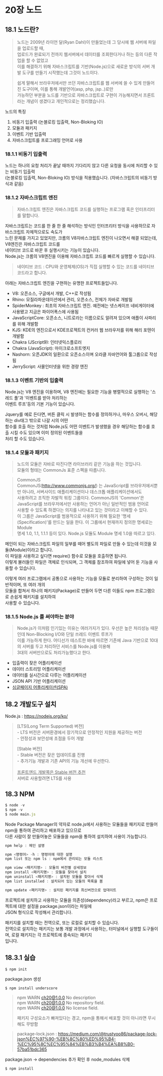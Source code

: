 # 20장 노드

## 18.1 노드란?
> 노드는 2009년 라이언 달(Ryan Dahl)이 만들었는데 그 당시에 웹 서버에 파일을 업로드할 때,<br />
> 업로드가 완료되기 전까지 웹서버에서 데이터를 조회한다거나 하는 등의 다른 작업을 할 수 없었고<br />
> 이를 해결하기 위해 자바스크립트를 기반(Node.js)으로 새로운 방식의 서버 개발 도구를 만들기 시작했는데 그것이 노드이다.
>
> 쉽게 말해서 브라우저에서만 쓰던 자바스크립트를 웹 서버에 쓸 수 있게 만들어진 도구이며, 이를 통해 개발언어(asp, php, jsp..)로만<br />
> 가능하던 부분을 노드를 기반으로 자바스크립트로 구현이 가능해지면서 프론트라는 개념이 생겼다고 개인적으로는 정리했습니다.

노드의 특징
<ol>
<li>비동기 입출력 (논블로킹 입출력, Non-Bloking IO)</li>
<li>모듈과 패키지</li>
<li>이벤트 기반 입출력</li>
<li>자바스크립트를 프로그래밍 언어로 사용</li>
</ol>

### 18.1.1 비동기 입출력

노드는 하나의 요청 처리가 끝날 때까지 기다리지 않고 다른 요청을 동시에 처리할 수 있는 비동기 입출력<br />(논블로킹 입출력, Non-Bloking IO)
방식을 적용했습니다. (자바스크립트의 비동기 방식과 같음)<br />

<!-- 자바스크립트는 코드를 한 줄 씩 해석하면서 실행하는 인터프리터(Interpreter) 방식을 사용하므로 속도가 느린 것이 문제였지만<br />
크롬의 V8 자바스크립트 엔진이 나오면서 해결되었습니다.<br /> -->

### 18.1.2 자바스크립트 엔진

> 자바스크립트 엔진은 자바스크립트 코드를 실행하는 프로그램 혹은 인터프리터를 말합니다. 

자바스크립트는 코드를 한 줄 한 줄 해석하는 방식인 인터프리터 방식을 사용하므로 자바스크립트 자체적으로도 속도가<br />
느린 문제를 가지고 있었지만, 크롬의 V8자바스크립트 엔진이 나오면서 해결 되었는데, V8엔진은 자바스크립트 코드를<br />
네이티브 코드로 바꾼 후 실행시키는 기능이 있습니다.<br />
Node.js는 크롬의 V8엔진을 이용해 자바스크립트 코드를 빠르게 실행할 수 있습니다.

> 네이티브 코드 : CPU와 운영체제(OS)가 직접 실행할 수 있는 코드를 네이티브 코드라고 합니다.

아래는 자바스크립트 엔진을 구현하는 유명한 프로젝트들입니다.
<ul>
<li>V8: 오픈소스, 구글에서 개발, C++로 작성됨</li>
<li>Rhino: 모질라파운데이션에서 관리, 오픈소스, 전체가 자바로 개발됨</li>
<li>SpiderMonkey : 최초의 자바스크립트 엔진. 예전에는 넷스케이프 네비게이터에 사용됐고 지금은 파이어폭스에 사용됨</li>
<li>JavaScriptCore: 오픈소스, 니트로라는 이름으로도 알려져 있으며 애플이 사파리를 위해 개발함</li>
<li>KJS: KDE의 엔진으로서 KDE프로젝트의 컨커러 웹 브라우저를 위해 해리 포텐이 개발함</li>
<li>Chakra (JScript9): 인터넷익스플로러</li>
<li>Chakra (JavaScript): 마이크로소프트엣지</li>
<li>Nashorn: 오픈JDK의 일환으로 오픈소스이며 오라클 자바언어와 툴그롭으로 작성됨</li>
<li>JerryScript: 사물인터넷을 위한 경량 엔진</li>
</ul>

### 18.1.3 이벤트 기반의 입출력

Node.js는 V8 엔진을 이용하며, V8 엔진에는 필요한 기능을 병렬적으로 실행하는 '스레드 풀'과 '이벤트를 받아 처리하는<br />
이벤트 루프'등의 기본 기능이 있습니다.<br />

Jquery를 예로 든다면, 버튼 클릭 시 발생하는 함수를 정의하거나, 마우스 오버시, 해당하는 div태그 밖으로 나갈 시의 어떤<br />
함수를 호출 하는 것처럼 Node.js도 어떤 이벤트가 발생했을 경우 해당하는 함수를 호출 시킬 수도 있으며 이미 정의된 이벤트들을<br />
처리 할 수도 있습니다.

### 18.1.4 모듈과 패키지

> 노드의 모듈은 자바로 따진다면 라이브러리 같은 기능을 하는 것입니다.<br />
> 모듈의 형태는 CommonJs 표준 스펙을 따릅니다.

> CommonJS<br />
> CommonJS(http://www.commonjs.org/) 는 JavaScript를 브라우저에서뿐만 아니라, 서버사이드 애플리케이션이나 데스크톱 애플리케이션에서도<br />
> 사용하려고 조직한 자발적 워킹 그룹이다. CommonJS의 'Common'은 JavaScript를 브라우저에서만 사용하는 언어가 아닌 일반적인 범용 언어로<br /> 
> 사용할 수 있도록 하겠다는 의지를 나타내고 있는 것이라고 이해할 수 있다.<br /> 
> 이 그룹은 JavaScript를 범용적으로 사용하기 위해 필요한 '명세(Specification)'를 만드는 일을 한다. 이 그룹에서 현재까지 정의한 명세로는 Module <br />
> 명세 1.0, 1.1, 1.1.1 등이 있다. Node.js 모듈도 Module 명세 1.0을 따르고 있다.

메인이 되는 자바스크립트 파일의 일부를 떼어 별도의 파일로 만들 수 있는데 이것을 모듈(Module)이라고 합니다.<br />
이 파일을 사용하고 싶다면 require() 함수로 모듈을 호출하면 됩니다.<br />
이렇게 불러들인 파일은 객체로 인식되며, 그 객체를 참조하여 파일에 넣어 둔 기능을 사용할 수 있습니다.<br />

이렇게 여러 프로그램에서 공통으로 사용하는 기능을 모듈로 분리하여 구성하는 것이 일반적이며, 또 여러 개의 <br />
모듈을 합쳐서 하나의 패키지(Package)로 만들어 두면 다른 이들도 npm 프로그램으로 손쉽게 패키지를 설치하여<br />
사용할 수 있습니다.

### 18.1.5 Node.js 를 써야하는 분야
> Node.js가 이처럼 인기있는 이유는 여러가지가 있다. 우선은 높은 처리성능 때문인데 Non-Blocking I/O와 단일 쓰레드 이벤트 루프가<br />
> 이를 가능하게 한다. 어디선가 테스트한 바에 따르면 기존에 Java 기반으로 10대의 서버를 두고 처리하던 서비스를 Node.js를 이용해<br />
> 3대의 서버만으로도 처리가능했다고 한다. 


<ul>
<li>입출력이 잦은 어플리케이션</li>
<li>데이터 스트리밍 어플리케이션</li>
<li>데이터를 실시간으로 다루는 어플리케이션</li>
<li>JSON API 기반 어플리케이션</li>
<li><u>싱글페이지 어플리케이션(SPA)</u></li>
</ul>

## 18.2 개발도구 설치

Node.js : https://nodejs.org/ko/

> [LTS(Long Term Supported) 버전]<br />
>     - LTS 버전은 서버환경에서 장기적으로 안정적인 지원을 제공하는 버전<br />
>     - 안정성과 보안성에 초점을 두어 개발<br />
> 
> [Stable 버전]<br />
>     - Stable 버전은 잦은 업데이트를 진행<br />
>     - 추가기능 개발과 기존 API의 기능 개선에 우선한다.<br /><br />
> <u>프론트엔드 개발쪽은 Stable 버전 추천</u><br />
> 서버로 사용할려면 LTS를 사용

## 18.3 NPM
 
```javascript
$ node -v
$ npm -v
$ node main.js
``` 
Node Package Manager의 약자로 node.js에서 사용하는 모듈들을 패키지로 만들어 npm을 통하여 관리하고 배포하고 있으므로<br />
다른 사람이 잘 만들어놓은 모듈들을 npm을 통하여 설치하여 사용이 가능합니다.

```javascript
npm help : 메인 설명

npm <명령어> -h : 명령어에 대한 설명
npm list 또는 npm ls : npm에서 관리되는 모듈 리스트

npm view <패키지명> : 모듈의 버전별 상세정보
npm install <패키지명> : 모듈을 찾아서 설치
npm uninstall <패키지명> : 설치된 모듈을 찾아서 삭제
npm list installed : 설치되어 있는 모듈의 목록을 봄

npm update <패키지명> : 설치된 패키지를 최신버전으로 업데이트
``` 

프로젝트에 설치하고 사용하는 모듈을 의존성(dependency)라고 부르고, npm은 프로젝트에 대한 설정을 package.json이라는 파일에<br /> 
JSON 형식으로 작성해서 관리합니다.

패키지를 설치할 때는 전역으로, 또는 로컬로 설치할 수 있습니다.<br /> 
전역으로 설치하는 패키지는 보통 개발 과정에서 사용하는, 터미널에서 실행할 도구들이며, 로컬 패키지는 각 프로젝트에 종속되는 패키지<br /> 
입니다.

## 18.3.1 실습
```javascript
$ npm init
``` 
package.json 생성

```javascript
$ npm install underscore
```
> npm WARN ch20@1.0.0 No description<br /> 
> npm WARN ch20@1.0.0 No repository field.<br /> 
> npm WARN ch20@1.0.0 No license field.<br />
>
> 패키지 구성요소가 빠져있다는 경고, npm을 통해서 배포할 것이 아니라면 무시해도 무방함

> package-lock.json :
> https://medium.com/@trustyoo86/package-lock-json%EC%97%90-%EB%8C%80%ED%95%B4-%EC%95%8C%EC%95%84%EB%B3%B4%EA%B8%B0-57ba51bdc365

package.json -> dependencies 추가 확인 후 node_modules 삭제

```javascript
$ npm install
```


